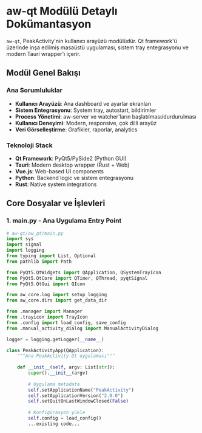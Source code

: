 # aw-qt Modülü Detaylı Dokümantasyon

`aw-qt`, PeakActivity'nin kullanıcı arayüzü modülüdür. Qt framework'ü üzerinde inşa edilmiş masaüstü uygulaması, sistem tray entegrasyonu ve modern Tauri wrapper'ı içerir.

## Modül Genel Bakışı

### Ana Sorumluluklar
- **Kullanıcı Arayüzü**: Ana dashboard ve ayarlar ekranları
- **Sistem Entegrasyonu**: System tray, autostart, bildirimler
- **Process Yönetimi**: aw-server ve watcher'ların başlatılması/durdurulması
- **Kullanıcı Deneyimi**: Modern, responsive, çok dilli arayüz
- **Veri Görselleştirme**: Grafikler, raporlar, analytics

### Teknoloji Stack
- **Qt Framework**: PyQt5/PySide2 (Python GUI)
- **Tauri**: Modern desktop wrapper (Rust + Web)
- **Vue.js**: Web-based UI components
- **Python**: Backend logic ve sistem entegrasyonu
- **Rust**: Native system integrations

## Core Dosyalar ve İşlevleri

### 1. main.py - Ana Uygulama Entry Point

```python
# aw-qt/aw_qt/main.py
import sys
import signal
import logging
from typing import List, Optional
from pathlib import Path

from PyQt5.QtWidgets import QApplication, QSystemTrayIcon
from PyQt5.QtCore import QTimer, QThread, pyqtSignal
from PyQt5.QtGui import QIcon

from aw_core.log import setup_logging
from aw_core.dirs import get_data_dir

from .manager import Manager
from .trayicon import TrayIcon
from .config import load_config, save_config
from .manual_activity_dialog import ManualActivityDialog

logger = logging.getLogger(__name__)

class PeakActivityApp(QApplication):
    """Ana PeakActivity Qt uygulaması"""
    
    def __init__(self, argv: List[str]):
        super().__init__(argv)
        
        # Uygulama metadata
        self.setApplicationName("PeakActivity")
        self.setApplicationVersion("2.0.0")
        self.setQuitOnLastWindowClosed(False)
        
        # Konfigürasyon yükle
        self.config = load_config()
        ...existing code...
